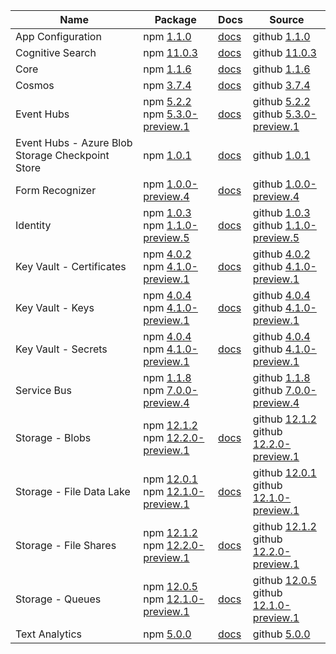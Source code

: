 | Name | Package | Docs | Source |
| ---- | ------- | ---- | ------ |
| App Configuration | npm [1.1.0](https://www.npmjs.com/package/@azure/app-configuration/v/1.1.0) | [docs](https://docs.microsoft.com/js/api/overview/azure/app-configuration-readme/) | github [1.1.0](https://github.com/Azure/azure-sdk-for-js/tree/@azure/app-configuration_1.1.0/sdk/appconfiguration/@azure/app-configuration/) |
| Cognitive Search | npm [11.0.3](https://www.npmjs.com/package/@azure/search-documents/v/11.0.3) | [docs](https://docs.microsoft.com/js/api/overview/azure/search-documents-readme/) | github [11.0.3](https://github.com/Azure/azure-sdk-for-js/tree/@azure/search-documents_11.0.3/sdk/search/@azure/search-documents/) |
| Core | npm [1.1.6](https://www.npmjs.com/package/@azure/core-http/v/1.1.6) | [docs](https://docs.microsoft.com/js/api/overview/azure/core-http-readme/) | github [1.1.6](https://github.com/Azure/azure-sdk-for-js/tree/@azure/core-http_1.1.6/sdk/core/@azure/core-http/) |
| Cosmos | npm [3.7.4](https://www.npmjs.com/package/@azure/cosmos/v/3.7.4) | [docs](https://docs.microsoft.com/js/api/overview/azure/cosmos-readme/) | github [3.7.4](https://github.com/Azure/azure-sdk-for-js/tree/@azure/cosmos_3.7.4/sdk/cosmosdb/@azure/cosmos/) |
| Event Hubs | npm [5.2.2](https://www.npmjs.com/package/@azure/event-hubs/v/5.2.2)<br>npm [5.3.0-preview.1](https://www.npmjs.com/package/@azure/event-hubs/v/5.3.0-preview.1) | [docs](https://docs.microsoft.com/js/api/overview/azure/event-hubs-readme/) | github [5.2.2](https://github.com/Azure/azure-sdk-for-js/tree/@azure/event-hubs_5.2.2/sdk/eventhub/@azure/event-hubs/)<br>github [5.3.0-preview.1](https://github.com/Azure/azure-sdk-for-js/tree/@azure/event-hubs_5.3.0-preview.1/sdk/eventhub/@azure/event-hubs/) |
| Event Hubs - Azure Blob Storage Checkpoint Store | npm [1.0.1](https://www.npmjs.com/package/@azure/eventhubs-checkpointstore-blob/v/1.0.1) | [docs](https://docs.microsoft.com/js/api/overview/azure/eventhubs-checkpointstore-blob-readme/) | github [1.0.1](https://github.com/Azure/azure-sdk-for-js/tree/@azure/eventhubs-checkpointstore-blob_1.0.1/sdk/eventhub/@azure/eventhubs-checkpointstore-blob/) |
| Form Recognizer | npm [1.0.0-preview.4](https://www.npmjs.com/package/@azure/ai-form-recognizer/v/1.0.0-preview.4) | [docs](https://docs.microsoft.com/js/api/overview/azure/ai-form-recognizer-readme/) | github [1.0.0-preview.4](https://github.com/Azure/azure-sdk-for-js/tree/@azure/ai-form-recognizer_1.0.0-preview.4/sdk/formrecognizer/@azure/ai-form-recognizer/) |
| Identity | npm [1.0.3](https://www.npmjs.com/package/@azure/identity/v/1.0.3)<br>npm [1.1.0-preview.5](https://www.npmjs.com/package/@azure/identity/v/1.1.0-preview.5) | [docs](https://docs.microsoft.com/js/api/overview/azure/identity-readme/) | github [1.0.3](https://github.com/Azure/azure-sdk-for-js/tree/@azure/identity_1.0.3/sdk/identity/@azure/identity/)<br>github [1.1.0-preview.5](https://github.com/Azure/azure-sdk-for-js/tree/@azure/identity_1.1.0-preview.5/sdk/identity/@azure/identity/) |
| Key Vault - Certificates | npm [4.0.2](https://www.npmjs.com/package/@azure/keyvault-certificates/v/4.0.2)<br>npm [4.1.0-preview.1](https://www.npmjs.com/package/@azure/keyvault-certificates/v/4.1.0-preview.1) | [docs](https://docs.microsoft.com/js/api/overview/azure/keyvault-certificates-readme/) | github [4.0.2](https://github.com/Azure/azure-sdk-for-js/tree/@azure/keyvault-certificates_4.0.2/sdk/keyvault/@azure/keyvault-certificates/)<br>github [4.1.0-preview.1](https://github.com/Azure/azure-sdk-for-js/tree/@azure/keyvault-certificates_4.1.0-preview.1/sdk/keyvault/@azure/keyvault-certificates/) |
| Key Vault - Keys | npm [4.0.4](https://www.npmjs.com/package/@azure/keyvault-keys/v/4.0.4)<br>npm [4.1.0-preview.1](https://www.npmjs.com/package/@azure/keyvault-keys/v/4.1.0-preview.1) | [docs](https://docs.microsoft.com/js/api/overview/azure/keyvault-keys-readme/) | github [4.0.4](https://github.com/Azure/azure-sdk-for-js/tree/@azure/keyvault-keys_4.0.4/sdk/keyvault/@azure/keyvault-keys/)<br>github [4.1.0-preview.1](https://github.com/Azure/azure-sdk-for-js/tree/@azure/keyvault-keys_4.1.0-preview.1/sdk/keyvault/@azure/keyvault-keys/) |
| Key Vault - Secrets | npm [4.0.4](https://www.npmjs.com/package/@azure/keyvault-secrets/v/4.0.4)<br>npm [4.1.0-preview.1](https://www.npmjs.com/package/@azure/keyvault-secrets/v/4.1.0-preview.1) | [docs](https://docs.microsoft.com/js/api/overview/azure/keyvault-secrets-readme/) | github [4.0.4](https://github.com/Azure/azure-sdk-for-js/tree/@azure/keyvault-secrets_4.0.4/sdk/keyvault/@azure/keyvault-secrets/)<br>github [4.1.0-preview.1](https://github.com/Azure/azure-sdk-for-js/tree/@azure/keyvault-secrets_4.1.0-preview.1/sdk/keyvault/@azure/keyvault-secrets/) |
| Service Bus | npm [1.1.8](https://www.npmjs.com/package/@azure/service-bus/v/1.1.8)<br>npm [7.0.0-preview.4](https://www.npmjs.com/package/@azure/service-bus/v/7.0.0-preview.4) |  | github [1.1.8](https://github.com/Azure/azure-sdk-for-js/tree/@azure/service-bus_1.1.8/sdk/servicebus/@azure/service-bus/)<br>github [7.0.0-preview.4](https://github.com/Azure/azure-sdk-for-js/tree/@azure/service-bus_7.0.0-preview.4/sdk/servicebus/@azure/service-bus/) |
| Storage - Blobs | npm [12.1.2](https://www.npmjs.com/package/@azure/storage-blob/v/12.1.2)<br>npm [12.2.0-preview.1](https://www.npmjs.com/package/@azure/storage-blob/v/12.2.0-preview.1) | [docs](https://docs.microsoft.com/js/api/overview/azure/storage-blob-readme/) | github [12.1.2](https://github.com/Azure/azure-sdk-for-js/tree/@azure/storage-blob_12.1.2/sdk/storage/@azure/storage-blob/)<br>github [12.2.0-preview.1](https://github.com/Azure/azure-sdk-for-js/tree/@azure/storage-blob_12.2.0-preview.1/sdk/storage/@azure/storage-blob/) |
| Storage - File Data Lake | npm [12.0.1](https://www.npmjs.com/package/@azure/storage-file-datalake/v/12.0.1)<br>npm [12.1.0-preview.1](https://www.npmjs.com/package/@azure/storage-file-datalake/v/12.1.0-preview.1) | [docs](https://docs.microsoft.com/js/api/overview/azure/storage-file-datalake-readme/) | github [12.0.1](https://github.com/Azure/azure-sdk-for-js/tree/@azure/storage-file-datalake_12.0.1/sdk/storage/@azure/storage-file-datalake/)<br>github [12.1.0-preview.1](https://github.com/Azure/azure-sdk-for-js/tree/@azure/storage-file-datalake_12.1.0-preview.1/sdk/storage/@azure/storage-file-datalake/) |
| Storage - File Shares | npm [12.1.2](https://www.npmjs.com/package/@azure/storage-file-share/v/12.1.2)<br>npm [12.2.0-preview.1](https://www.npmjs.com/package/@azure/storage-file-share/v/12.2.0-preview.1) | [docs](https://docs.microsoft.com/js/api/overview/azure/storage-file-share-readme/) | github [12.1.2](https://github.com/Azure/azure-sdk-for-js/tree/@azure/storage-file-share_12.1.2/sdk/storage/@azure/storage-file-share/)<br>github [12.2.0-preview.1](https://github.com/Azure/azure-sdk-for-js/tree/@azure/storage-file-share_12.2.0-preview.1/sdk/storage/@azure/storage-file-share/) |
| Storage - Queues | npm [12.0.5](https://www.npmjs.com/package/@azure/storage-queue/v/12.0.5)<br>npm [12.1.0-preview.1](https://www.npmjs.com/package/@azure/storage-queue/v/12.1.0-preview.1) | [docs](https://docs.microsoft.com/js/api/overview/azure/storage-queue-readme/) | github [12.0.5](https://github.com/Azure/azure-sdk-for-js/tree/@azure/storage-queue_12.0.5/sdk/storage/@azure/storage-queue/)<br>github [12.1.0-preview.1](https://github.com/Azure/azure-sdk-for-js/tree/@azure/storage-queue_12.1.0-preview.1/sdk/storage/@azure/storage-queue/) |
| Text Analytics | npm [5.0.0](https://www.npmjs.com/package/@azure/ai-text-analytics/v/5.0.0) | [docs](https://docs.microsoft.com/js/api/overview/azure/ai-text-analytics-readme/) | github [5.0.0](https://github.com/Azure/azure-sdk-for-js/tree/@azure/ai-text-analytics_5.0.0/sdk/textanalytics/@azure/ai-text-analytics/) |
